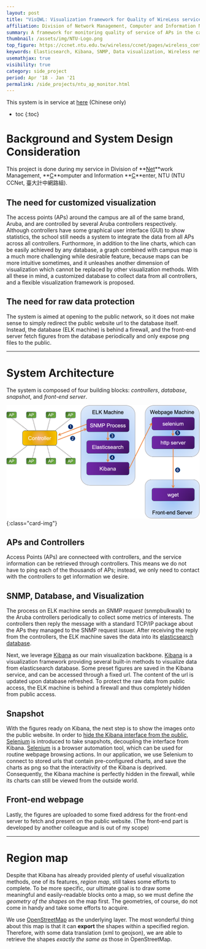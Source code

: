 ```yaml
---
layout: post
title: "VisQWL: Visualization framework for Quality of WireLess service"
affiliation: Division of Network Management, Computer and Information Networking Center, NTU 
summary: A framework for monitoring quality of service of APs in the campus
thumbnail: /assets/img/NTU-Logo.png
top_figure: https://ccnet.ntu.edu.tw/wireless/ccnet/pages/wireless_content/upload_imgs/NumUserMap_Main.png
keywords: Elasticsearch, Kibana, SNMP, Data visualization, Wireless network, Openstreetmap
usemathjax: true
visibility: true
category: side_project
period: Apr '18 - Jan '21
permalink: /side_projects/ntu_ap_monitor.html
---
```


This system is in service at [here](https://ccnet.ntu.edu.tw/wireless/) (Chinese only)

- toc 
{:toc}

# Background and System Design Consideration
This project is done during my service in Division of **<u>Net</u>**work Management, **<u>C</u>**omputer and Information **<u>C</u>**enter, NTU (NTU CCNet, 臺大計中網路組).

## The need for customized visualization
The access points (APs) around the campus are all of the same brand, Aruba, and are controlled by several Aruba controllers respectively. 
Although controllers have some graphical user interface (GUI) to show statistics, the school still needs a system to integrate the data from all APs across all controllers. 
Furthormore, in addition to the line charts, which can be easily achieved by any database, a graph combined with campus map is a much more challenging while desirable feature,
because maps can be more intuitive sometimes, and it unleashes another dimension of visualization which cannot be replaced by other visualization methods. 
With all these in mind, a customized database to collect data from all controllers, and a flexible visualization framework is proposed.

## The need for raw data protection
The system is aimed at opening to the public network, so it does not make sense to simply redirect the public website url to the database itself.
Instead, the database (ELK machine) is behind a firewall, and the front-end server fetch figures from the database periodically and only expose png files to the public.

---

# System Architecture
The system is composed of four building blocks: *controllers*, *database*, *snapshot*, and *front-end server*.

![System Architecture](/assets/img/VisQWL.png){:class="card-img"}

## APs and Controllers
Access Points (APs) are connecteed with controllers, and the service information can be retrieved through controllers.
This means we do not have to ping each of the thousands of APs; instead, we only need to contact with the controllers to get information we desire.

## SNMP, Database, and Visualization
The process on ELK machine sends an *SNMP request* (snmpbulkwalk) to the Aruba controllers periodically to collect some metrics of interests.
The controllers then reply the message with a standard TCP/IP package about the APs they managed to the SNMP request issuer.
After receiving the reply from the controllers, the ELK machine saves the data into its [elasticsearch database](https://www.elastic.co/elasticsearch/).

Next, we leverage [Kibana](https://www.elastic.co/kibana) as our main visualization backbone.
[Kibana](https://www.elastic.co/kibana) is a visualization framework providing several built-in methods to visualize data from elasticsearch database.
Some preset figures are saved in the Kibana service, and can be accessed through a fixed url.
The content of the url is updated upon database refreshed.
To protect the raw data from public access, the ELK machine is behind a firewall and thus completely hidden from public access.

## Snapshot
With the figures ready on Kibana, the next step is to show the images onto the public website.
In order to [hide the Kibana interface from the public](#the-need-for-raw-data-protection), [Selenium](https://www.selenium.dev/) is introduced to take snapshots, decoupling the interface from Kibana.
[Selenium](https://www.selenium.dev/) is a browser automation tool, which can be used for routine webpage browsing actions.
In our application, we use Selenium to connect to stored urls that contain pre-configured charts, and save the charts as png so that the interactivity of the Kibana is deprived.
Consequently, the Kibana machine is perfectly hidden in the firewall, while its charts can still be viewed from the outside world.

## Front-end webpage
Lastly, the figures are uploaded to some fixed address for the front-end server to fetch and present on the public website.
(The front-end part is developed by another colleague and is out of my scope)

---

# Region map
Despite that Kibana has already provided plenty of useful visualization methods, one of its features, *region map*, still takes some efforts to complete.
To be more specific, our ultimate goal is to draw some meaningful and easily-readable blocks onto a map, so we must define *the geometry of the shapes* on the map first.
The geometries, of course, do not come in handy and take some efforts to acquire.

We use [OpenStreetMap](https://openstreetmap.org) as the underlying layer.
The most wonderful thing about this map is that it can **export** the shapes within a specified region.
Therefore, with some data translation (xml to geojson), we are able to retrieve the shapes *exactly the same as* those in OpenStreetMap.

<!--
    Comments here ...
-->
